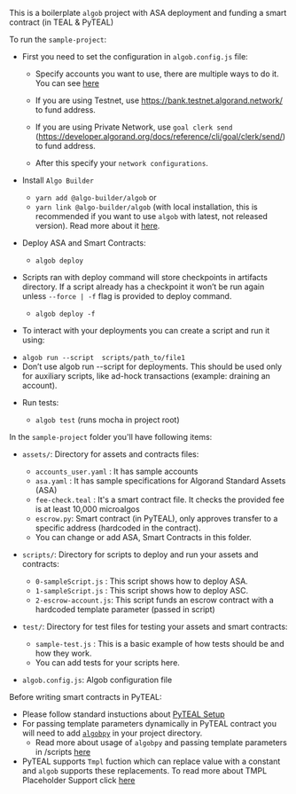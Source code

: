 This is a boilerplate `algob` project with ASA deployment and funding a smart contract (in TEAL & PyTEAL)

To run the `sample-project`:

- First you need to set the configuration in `algob.config.js` file:

  - Specify accounts you want to use, there are multiple ways to do it. You can see [here](/docs/algob-config.md)
  - If you are using Testnet, use https://bank.testnet.algorand.network/ to fund address.
  - If you are using Private Network, use `goal clerk send`
    (https://developer.algorand.org/docs/reference/cli/goal/clerk/send/) to fund address.

  - After this specify your `network configurations`.

- Install `Algo Builder`

  - `yarn add @algo-builder/algob` or
  - `yarn link @algo-builder/algob` (with local installation, this is recommended if you want to use `algob` with latest, not released version). Read more about it [here](https://github.com/scale-it/algo-builder#installation).

- Deploy ASA and Smart Contracts:

  - `algob deploy`

- Scripts ran with deploy command will store checkpoints in artifacts directory. If a script already has a checkpoint it won’t be run again unless `--force | -f` flag is provided to deploy command.

  - `algob deploy -f`

- To interact with your deployments you can create a script and run it using:

* `algob run --script  scripts/path_to/file1`
* Don’t use algob run --script  for deployments. This should be used only for auxiliary scripts, like ad-hock transactions (example: draining an account).

- Run tests:

  - `algob test` (runs mocha in project root)

In the `sample-project` folder you'll have following items:

- `assets/`: Directory for assets and contracts files:

  - `accounts_user.yaml` : It has sample accounts
  - `asa.yaml` : It has sample specifications for Algorand Standard Assets (ASA)
  - `fee-check.teal` : It's a smart contract file. It checks the provided fee is at least 10,000 microalgos
  - `escrow.py`: Smart contract (in PyTEAL), only approves transfer to a specific address (hardcoded in the contract).
  - You can change or add ASA, Smart Contracts in this folder.

- `scripts/`: Directory for scripts to deploy and run your assets and contracts:

  - `0-sampleScript.js` : This script shows how to deploy ASA.
  - `1-sampleScript.js` : This script shows how to deploy ASC.
  - `2-escrow-account.js`: This script funds an escrow contract with a hardcoded template parameter (passed in script)

- `test/`: Directory for test files for testing your assets and smart contracts:

  - `sample-test.js` : This is a basic example of how tests should be and how they work.
  - You can add tests for your scripts here.

- `algob.config.js`: Algob configuration file

Before writing smart contracts in PyTEAL:

- Please follow standard instuctions about [PyTEAL Setup](https://github.com/scale-it/algo-builder/blob/master/README.md#pyteal)
- For passing template parameters dynamically in PyTEAL contract you will need to add [`algobpy`](https://github.com/scale-it/algo-builder/tree/master/examples/algobpy) in your project directory.
  - Read more about usage of `algobpy` and passing template parameters in /scripts [here](https://github.com/scale-it/algo-builder/blob/master/docs/guide/py-teal.md#external-parameters-support)
- PyTEAL supports `Tmpl` fuction which can replace value with a constant and `algob` supports these replacements. To read more about TMPL Placeholder Support click [here](https://github.com/scale-it/algo-builder/blob/master/docs/guide/py-teal.md#tmpl-placeholder-support)
